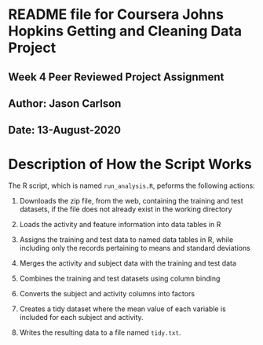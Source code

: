 # README file for Coursera Johns Hopkins Getting and Cleaning Data Project
## Week 4 Peer Reviewed Project Assignment
## Author: Jason Carlson
## Date: 13-August-2020


# Description of How the Script Works


The R script, which is named `run_analysis.R`, peforms the following actions:


1. Downloads the zip file, from the web, containing the training and test datasets, if the file does not already exist in the working directory


2. Loads the activity and feature information into data tables in R


3. Assigns the training and test data to named data tables in R, while including only the records pertaining to means and standard deviations


4. Merges the activity and subject data with the training and test data


5. Combines the training and test datasets using column binding


6. Converts the subject and activity columns into factors


7. Creates a tidy dataset where the mean value of each variable is included for each subject and activity.


8. Writes the resulting data to a file named `tidy.txt`.
